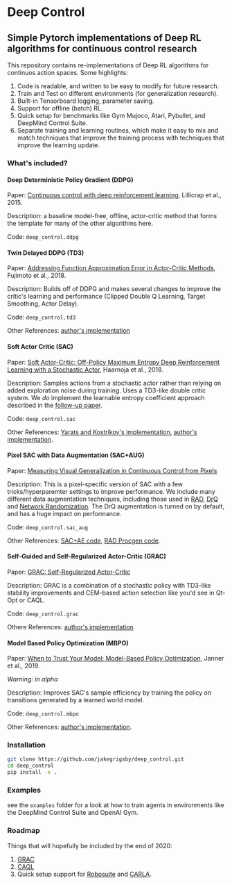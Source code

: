 # Deep Control
## Simple Pytorch implementations of Deep RL algorithms for continuous control research

This repository contains re-implementations of Deep RL algorithms for continuos action spaces. Some highlights:

1) Code is readable, and written to be easy to modify for future research.
2) Train and Test on different environments (for generalization research).
3) Built-in Tensorboard logging, parameter saving.
4) Support for offline (batch) RL.
5) Quick setup for benchmarks like Gym Mujoco, Atari, Pybullet, and DeepMind Control Suite.
5) Separate training and learning routines, which make it easy to mix and match techniques that improve the training process with techniques that improve the learning update.

### What's included?

#### Deep Deterministic Policy Gradient (DDPG)
Paper: [Continuous control with deep reinforcement learning](https://arxiv.org/abs/1509.02971), Lillicrap et al., 2015.

Description: a baseline model-free, offline, actor-critic method that forms the template for many of the other algorithms here.

Code: `deep_control.ddpg`

#### Twin Delayed DDPG (TD3)
Paper: [Addressing Function Approximation Error in Actor-Critic Methods](https://arxiv.org/abs/1802.09477), Fujimoto et al., 2018.

Description: Builds off of DDPG and makes several changes to improve the critic's learning and performance (Clipped Double Q Learning, Target Smoothing, Actor Delay).

Code: `deep_control.td3`

Other References: [author's implementation](https://github.com/sfujim/TD3)

#### Soft Actor Critic (SAC)
Paper: [Soft Actor-Critic: Off-Policy Maximum Entropy Deep Reinforcement Learning with a Stochastic Actor](https://arxiv.org/abs/1801.01290), Haarnoja et al., 2018.

Description: Samples actions from a stochastic actor rather than relying on added exploration noise during training. Uses a TD3-like double critic system. We *do* implement the learnable entropy coefficient approach described in the [follow-up paper](https://arxiv.org/abs/1812.05905).

Code: `deep_control.sac`

Other References: [Yarats and Kostrikov's implementation](https://github.com/denisyarats/pytorch_sac), [author's implementation](https://github.com/haarnoja/sac).

#### Pixel SAC with Data Augmentation (SAC+AUG)
Paper: [Measuring Visual Generalization in Continuous Control from Pixels](https://arxiv.org/abs/2010.06740)

Description: This is a pixel-specific version of SAC with a few tricks/hyperparemter settings to improve performance. We include many different data augmentation techniques, including those used in [RAD](https://arxiv.org/abs/2004.14990), [DrQ](https://arxiv.org/abs/2004.13649) and [Network Randomization](https://arxiv.org/abs/1910.05396). The DrQ augmentation is turned on by default, and has a huge impact on performance.

Code: `deep_control.sac_aug`

Other References: [SAC+AE code](https://github.com/denisyarats/pytorch_sac_ae), [RAD Procgen code](https://github.com/pokaxpoka/rad_procgen).

#### Self-Guided and Self-Regularized Actor-Critic (GRAC)
Paper: [GRAC: Self-Regularized Actor-Critic](https://arxiv.org/abs/2009.08973)

Description: GRAC is a combination of a stochastic policy with TD3-like stability improvements and CEM-based action selection like you'd see in Qt-Opt or CAQL.

Code: `deep_control.grac`

Othere References: [author's implementation](https://github.com/stanford-iprl-lab/GRAC)

#### Model Based Policy Optimization (MBPO)
Paper: [When to Trust Your Model: Model-Based Policy Optimization](https://arxiv.org/abs/1906.08253), Janner et al., 2019.

*Warning: in alpha*

Description: Improves SAC's sample efficiency by training the policy on transitions generated by a learned world model.

Code: `deep_control.mbpo`

Other References: [author's implementation](https://github.com/JannerM/mbpo).

### Installation
```bash
git clone https://github.com/jakegrigsby/deep_control.git
cd deep_control
pip install -e .
```

### Examples
see the `examples` folder for a look at how to train agents in environments like the DeepMind Control Suite and OpenAI Gym.

### Roadmap
Things that will hopefully be included by the end of 2020: 
1) [GRAC](https://arxiv.org/abs/2009.08973)
2) [CAQL](https://arxiv.org/abs/1909.12397)
3) Quick setup support for [Robosuite](https://robosuite.ai) and [CARLA](https://carla.org).
